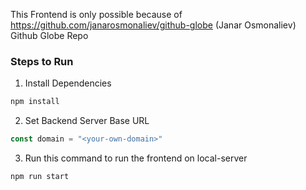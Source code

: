 This Frontend is only possible because of https://github.com/janarosmonaliev/github-globe (Janar Osmonaliev) Github Globe Repo

### Steps to Run

1. Install Dependencies
```bash
npm install
```

2. Set Backend Server Base URL
```javascript
const domain = "<your-own-domain>"
```

3. Run this command to run the frontend on local-server
```bash
npm run start
```



